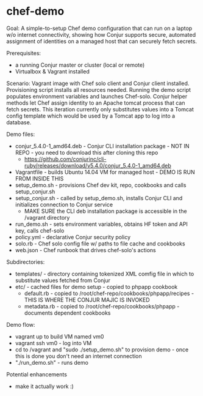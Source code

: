 # chef-demo

Goal: A simple-to-setup Chef demo configuration that can run on a laptop w/o internet connectivity, showing how Conjur supports secure, automated assignment of identities on a managed host that can securely fetch secrets.

Prerequisites:
  - a running Conjur master or cluster (local or remote)
  - Virtualbox & Vagrant installed

Scenario: Vagrant image with Chef solo client and Conjur client installed. Provisioning script installs all resources needed. Running the demo script populates environment variables and launches Chef-solo. Conjur helper methods let Chef assign identity to an Apache tomcat process that can fetch secrets. This iteration currently only substitutes values into a Tomcat config template which would be used by a Tomcat app to log into a database.

Demo files:
  - conjur_5.4.0-1_amd64.deb - Conjur CLI installation package - NOT IN REPO - you need to download this after cloning this repo
    - https://github.com/conjurinc/cli-ruby/releases/download/v5.4.0/conjur_5.4.0-1_amd64.deb
  - Vagrantfile - builds Ubuntu 14.04 VM for managed host - DEMO IS RUN FROM INSIDE THIS
  - setup_demo.sh - provisions Chef dev kit, repo, cookbooks and calls setup_conjur.sh
  - setup_conjur.sh - called by setup_demo.sh, installs Conjur CLI and initializes connection to Conjur service
    - MAKE SURE the CLI deb installation package is accessible in the /vagrant directory
  - run_demo.sh - sets environment variables, obtains HF token and API key, calls chef-solo
  - policy.yml - declarative Conjur security policy
  - solo.rb - Chef solo config file w/ paths to file cache and cookbooks
  - web.json - Chef runbook that drives chef-solo's actions
  
  Subdirectories:
  - templates/ - directory containing tokenized XML comfig file in which to substitute values fetched from Conjur
  - etc/ - cached files for demo setup - copied to phpapp cookbook
    - default.rb - copied to /root/chef-repo/cookbooks/phpapp/recipes - THIS IS WHERE THE CONJUR MAJIC IS INVOKED
    - metadata.rb - copied to /root/chef-repo/cookbooks/phpapp - documents dependent cookbooks

Demo flow:
  - vagrant up to build VM named vm0
  - vagrant ssh vm0 - log into VM
  - cd to /vagrant and "sudo ./setup_demo.sh" to provision demo - once this is done you don't need an internet connection
  - "./run_demo.sh" - runs demo

Potential enhancements
  - make it actually work :)
